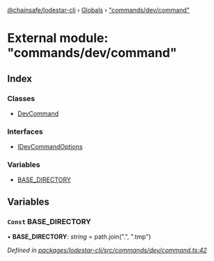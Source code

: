 [@chainsafe/lodestar-cli](../README.md) › [Globals](../globals.md) › ["commands/dev/command"](_commands_dev_command_.md)

# External module: "commands/dev/command"

## Index

### Classes

* [DevCommand](../classes/_commands_dev_command_.devcommand.md)

### Interfaces

* [IDevCommandOptions](../interfaces/_commands_dev_command_.idevcommandoptions.md)

### Variables

* [BASE_DIRECTORY](_commands_dev_command_.md#const-base_directory)

## Variables

### `Const` BASE_DIRECTORY

• **BASE_DIRECTORY**: *string* = path.join(".", ".tmp")

*Defined in [packages/lodestar-cli/src/commands/dev/command.ts:42](https://github.com/ChainSafe/lodestar/blob/aa20a3b/packages/lodestar-cli/src/commands/dev/command.ts#L42)*
